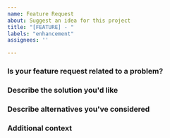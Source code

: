 ```yaml
---
name: Feature Request
about: Suggest an idea for this project
title: "[FEATURE] - "
labels: "enhancement"
assignees: ''

---
```


### Is your feature request related to a problem?
### Describe the solution you'd like
### Describe alternatives you've considered
### Additional context